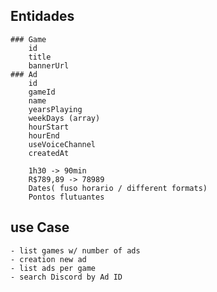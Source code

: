 ## Entidades
    ### Game
        id
        title
        bannerUrl
    ### Ad
        id
        gameId
        name
        yearsPlaying
        weekDays (array)
        hourStart
        hourEnd
        useVoiceChannel
        createdAt

        1h30 -> 90min
        R$789,89 -> 78989
        Dates( fuso horario / different formats)
        Pontos flutuantes
## use Case
    - list games w/ number of ads
    - creation new ad
    - list ads per game
    - search Discord by Ad ID